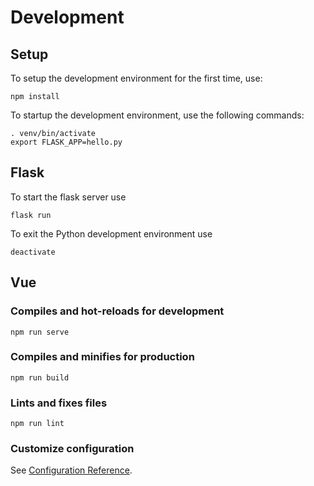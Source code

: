 # Development

## Setup

To setup the development environment for the first time, use:

```
npm install
```

To startup the development environment, use the following commands:

```
. venv/bin/activate
export FLASK_APP=hello.py
```

## Flask

To start the flask server use

```
flask run
```

To exit the Python development environment use

```
deactivate
```

## Vue

### Compiles and hot-reloads for development
```
npm run serve
```

### Compiles and minifies for production
```
npm run build
```

### Lints and fixes files
```
npm run lint
```

### Customize configuration
See [Configuration Reference](https://cli.vuejs.org/config/).